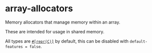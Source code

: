 # array-allocators

Memory allocators that manage memory within an array.

These are intended for usage in shared memory.

All types are [`#[repr(C)]`](https://doc.rust-lang.org/nomicon/other-reprs.html#reprc) by default, this can be disabled with `default-features = false`.